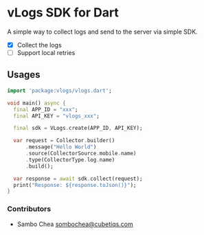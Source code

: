 # vLogs SDK for Dart

A simple way to collect logs and send to the server via simple SDK.

-   [x] Collect the logs
-   [ ] Support local retries

## Usages

```dart
import 'package:vlogs/vlogs.dart';

void main() async {
  final APP_ID = "xxx";
  final API_KEY = "vlogs_xxx";

  final sdk = VLogs.create(APP_ID, API_KEY);

  var request = Collector.builder()
      .message("Hello World")
      .source(CollectorSource.mobile.name)
      .type(CollectorType.log.name)
      .build();

  var response = await sdk.collect(request);
  print("Response: ${response.toJson()}");
}
```

### Contributors

-   Sambo Chea <sombochea@cubetiqs.com>

